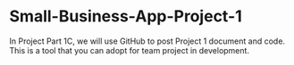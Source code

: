 # Small-Business-App-Project-1
In Project Part 1C, we will use GitHub to post Project 1 document and code. This is a tool that you can adopt for team project in development. 
